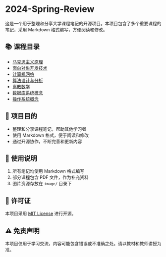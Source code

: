# 2024-Spring-Review

这是一个用于整理和分享大学课程笔记的开源项目。本项目包含了多个重要课程的笔记，采用 Markdown 格式编写，方便阅读和修改。

## 📚 课程目录

- [马克思主义原理](马克思主义原理.md)
- [面向对象开发技术](面向对象开发技术.md)
- [计算机网络](计算机网络.md)
- [算法设计与分析](算法设计与分析.md)
- [离散数学](离散数学1.md)
- [数据库系统概念](数据库系统概念.md)
- [操作系统概念](操作系统概念.md)

## 🎯 项目目的

- 整理和分享课程笔记，帮助其他学习者
- 使用 Markdown 格式，便于阅读和修改
- 通过开源协作，不断完善和更新内容

## 📝 使用说明

1. 所有笔记均使用 Markdown 格式编写
2. 部分课程包含 PDF 文件，作为补充资料
3. 图片资源存放在 `image/` 目录下


## 📄 许可证

本项目采用 [MIT License](LICENSE) 进行开源。

## ⚠️ 免责声明

本项目仅用于学习交流，内容可能包含错误或不准确之处。请以教材和教师讲授为准。 